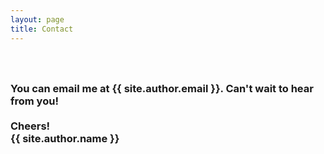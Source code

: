 ```yaml
---
layout: page
title: Contact
---
```

<style>
    h3{padding-top: 40px;}

    a{text-decoration: none;}
</style>
<h3>You can email me at <a href="mailto:{{ site.author.email }}" target="_blank" class="blue-bold hover-underline-animation">{{ site.author.email }}</a>. 
Can't wait to hear from you!<br><br>Cheers!<br>{{ site.author.name }}</h3>
